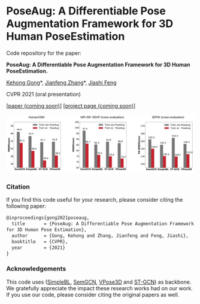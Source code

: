 # PoseAug: A Differentiable Pose Augmentation Framework for 3D Human PoseEstimation
Code repository for the paper:

**PoseAug: A Differentiable Pose Augmentation Framework for 3D Human PoseEstimation.**

[Kehong Gong](https://www.ece.nus.edu.sg/lv/index.html)\*, [Jianfeng Zhang](https://jeff95.me/)\*, [Jiashi Feng](https://sites.google.com/site/jshfeng/)

CVPR 2021 (oral presentation) 

[[paper (coming soon)](https://jeff95.me/)] [[project page (coming soon)](https://jeff95.me/)]

![alt text](assets/teaser.png)

### Citation
If you  find this code useful for your research, please consider citing the following paper:

    @inproceedings{gong2021poseaug,
      title       = {PoseAug: A Differentiable Pose Augmentation Framework for 3D Human Pose Estimation},
      author      = {Gong, Kehong and Zhang, Jianfeng and Feng, Jiashi},
      booktitle   = {CVPR},
      year        = {2021}
    }

### Acknowledgements
This code uses ([SimpleBL](https://github.com/una-dinosauria/3d-pose-baseline), [SemGCN](https://github.com/garyzhao/SemGCN), [VPose3D](https://github.com/facebookresearch/VideoPose3D) and [ST-GCN](https://github.com/vanoracai/Exploiting-Spatial-temporal-Relationships-for-3D-Pose-Estimation-via-Graph-Convolutional-Networks)) as backbone. We gratefully appreciate the impact these research works had on our work. If you use our code, please consider citing the original papers as well.

 